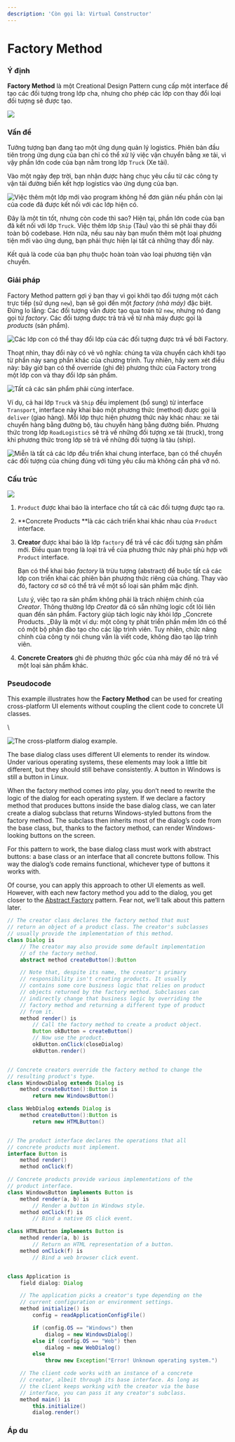 ```yaml
---
description: 'Còn gọi là: Virtual Constructor'
---
```


# Factory Method

### **Ý định**

**Factory Method** là một Creational Design Pattern cung cấp một interface để tạo các đối tượng trong lớp cha, nhưng cho phép các lớp con thay đổi loại đối tượng sẽ được tạo.

![](../.gitbook/assets/factory-method-en-2x.png)

### Vấn đề <a href="problem" id="problem"></a>

Tưởng tượng bạn đang tạo một ứng dụng quản lý logistics. Phiên bản đầu tiên trong ứng dụng của bạn chỉ có thể xử lý việc vận chuyển bằng xe tải, vì vậy phần lớn code của bạn nằm trong lớp `Truck` (Xe tải).

Vào một ngày đẹp trời, bạn nhận được hàng chục yêu cầu từ các công ty vận tải đường biển kết hợp logistics vào ứng dụng của bạn.

![Việc thêm một lớp mới vào program không hề đơn giản nếu phần còn lại của code đã được kết nối với các lớp hiện có.](../.gitbook/assets/problem1-en-2x.png)

Đây là một tin tốt, nhưng còn code thì sao? Hiện tại, phần lớn code của bạn đã kết nối với lớp `Truck`. Việc thêm lớp `Ship` (Tàu) vào thì sẽ phải thay đổi toàn bộ codebase. Hơn nữa, nếu sau này bạn muốn thêm một loại phương tiện mới vào ứng dụng, bạn phải thực hiện lại tất cả những thay đổi này.

Kết quả là code của bạn phụ thuộc hoàn toàn vào loại phương tiện vận chuyển.

### Giải pháp

Factory Method pattern gợi ý bạn thay vì gọi khởi tạo đối tượng một cách trực tiếp (sử dụng `new`), bạn sẽ gọi đến một _factory (nhà máy)_ đặc biệt. Đừng lo lắng: Các đối tượng vẫn được tạo qua toán tử `new`, nhưng nó đang gọi từ _factory_. Các đối tượng được trả trả về từ nhà máy được gọi là _products_ (sản phẩm).

![Các lớp con có thể thay đổi lớp của các đối tượng được trả về bởi Factory.](<../.gitbook/assets/solution1-2x (1).png>)

Thoạt nhìn, thay đổi này có vẻ vô nghĩa: chúng ta vừa chuyển cách khởi tạo từ phần này sang phần khác của chương trình. Tuy nhiên, hãy xem xét điều này: bây giờ bạn có thể override (ghi đè) phương thức của Factory trong một lớp con và thay đổi lớp sản phẩm.

![Tất cả các sản phẩm phải cùng interface.](../.gitbook/assets/solution2-en-2x.png)

Ví dụ, cả hai lớp `Truck` và `Ship` đều implement (bổ sung) từ interface `Transport`, interface này khai báo một phương thức (method) được gọi là `deliver` (giao hàng). Mỗi lớp thực hiện phương thức này khác nhau: xe tải chuyển hàng bằng đường bộ, tàu chuyển hàng bằng đường biển. Phương thức trong lớp `RoadLogistics` sẽ trả về những đối tượng xe tải (truck), trong khi phương thức trong lớp  sẽ trả về những đối tượng là tàu (ship).

![Miễn là tất cả các lớp đều triển khai chung interface, bạn có thể chuyển các đối tượng của chúng đúng với từng yêu cầu mà không cần phá vỡ nó.](../.gitbook/assets/solution3-en-2x.png)

### Cấu trúc

![](../.gitbook/assets/structure-indexed-2x.png)

1. `Product` được khai báo là interface cho tất cả các đối tượng được tạo ra.
2. **Concrete Products **là các cách triển khai khác nhau của `Product` interface.
3.  **Creator** được khai báo là lớp `factory` để trả về các đối tượng sản phẩm mới. Điều quan trọng là loại trả về của phương thức này phải phù hợp với `Product` interface.

    Bạn có thể khai báo _factory_ là trừu tượng (abstract) để buộc tất cả các lớp con triển khai các phiên bản phương thức riêng của chúng. Thay vào đó, factory cơ sở có thể trả về một số loại sản phẩm mặc định.

    Lưu ý, việc tạo ra sản phẩm không phải là trách nhiệm chính của _Creator_. Thông thường lớp _Creator_ đã có sẵn những logic cốt lõi liên quan đến sản phẩm. Factory giúp tách logic này khỏi lớp _Concrete Products. _Đây là một ví dụ: một công ty phát triển phần mềm lớn có thể có một bộ phận đào tạo cho các lập trình viên. Tuy nhiên, chức năng chính của công ty nói chung vẫn là viết code, không đào tạo lập trình viên.
4. **Concrete Creators** ghi đè phương thức gốc của nhà máy để nó trả về một loại sản phẩm khác.

### Pseudocode <a href="pseudocode" id="pseudocode"></a>

This example illustrates how the **Factory Method** can be used for creating cross-platform UI elements without coupling the client code to concrete UI classes.

\


![The cross-platform dialog example.](<../.gitbook/assets/example-2x (1).png>)

The base dialog class uses different UI elements to render its window. Under various operating systems, these elements may look a little bit different, but they should still behave consistently. A button in Windows is still a button in Linux.

When the factory method comes into play, you don’t need to rewrite the logic of the dialog for each operating system. If we declare a factory method that produces buttons inside the base dialog class, we can later create a dialog subclass that returns Windows-styled buttons from the factory method. The subclass then inherits most of the dialog’s code from the base class, but, thanks to the factory method, can render Windows-looking buttons on the screen.

For this pattern to work, the base dialog class must work with abstract buttons: a base class or an interface that all concrete buttons follow. This way the dialog’s code remains functional, whichever type of buttons it works with.

Of course, you can apply this approach to other UI elements as well. However, with each new factory method you add to the dialog, you get closer to the [Abstract Factory](https://refactoring.guru/design-patterns/abstract-factory) pattern. Fear not, we’ll talk about this pattern later.

```java
// The creator class declares the factory method that must
// return an object of a product class. The creator's subclasses
// usually provide the implementation of this method.
class Dialog is
    // The creator may also provide some default implementation
    // of the factory method.
    abstract method createButton():Button

    // Note that, despite its name, the creator's primary
    // responsibility isn't creating products. It usually
    // contains some core business logic that relies on product
    // objects returned by the factory method. Subclasses can
    // indirectly change that business logic by overriding the
    // factory method and returning a different type of product
    // from it.
    method render() is
        // Call the factory method to create a product object.
        Button okButton = createButton()
        // Now use the product.
        okButton.onClick(closeDialog)
        okButton.render()


// Concrete creators override the factory method to change the
// resulting product's type.
class WindowsDialog extends Dialog is
    method createButton():Button is
        return new WindowsButton()

class WebDialog extends Dialog is
    method createButton():Button is
        return new HTMLButton()


// The product interface declares the operations that all
// concrete products must implement.
interface Button is
    method render()
    method onClick(f)

// Concrete products provide various implementations of the
// product interface.
class WindowsButton implements Button is
    method render(a, b) is
        // Render a button in Windows style.
    method onClick(f) is
        // Bind a native OS click event.

class HTMLButton implements Button is
    method render(a, b) is
        // Return an HTML representation of a button.
    method onClick(f) is
        // Bind a web browser click event.


class Application is
    field dialog: Dialog

    // The application picks a creator's type depending on the
    // current configuration or environment settings.
    method initialize() is
        config = readApplicationConfigFile()

        if (config.OS == "Windows") then
            dialog = new WindowsDialog()
        else if (config.OS == "Web") then
            dialog = new WebDialog()
        else
            throw new Exception("Error! Unknown operating system.")

    // The client code works with an instance of a concrete
    // creator, albeit through its base interface. As long as
    // the client keeps working with the creator via the base
    // interface, you can pass it any creator's subclass.
    method main() is
        this.initialize()
        dialog.render()
```

### Áp du <a href="applicability" id="applicability"></a>
